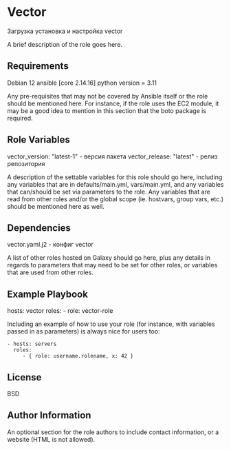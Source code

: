 Vector
=========
Загрузка установка и настройка vector

A brief description of the role goes here.

Requirements
------------
Debian 12
ansible [core 2.14.16]
python version = 3.11

Any pre-requisites that may not be covered by Ansible itself or the role should be mentioned here. For instance, if the role uses the EC2 module, it may be a good idea to mention in this section that the boto package is required.

Role Variables
--------------
vector_version: "latest-1" - версия пакета
vector_release: "latest" - релиз репозитория

A description of the settable variables for this role should go here, including any variables that are in defaults/main.yml, vars/main.yml, and any variables that can/should be set via parameters to the role. Any variables that are read from other roles and/or the global scope (ie. hostvars, group vars, etc.) should be mentioned here as well.

Dependencies
------------
vector.yaml.j2 - конфиг vector

A list of other roles hosted on Galaxy should go here, plus any details in regards to parameters that may need to be set for other roles, or variables that are used from other roles.

Example Playbook
----------------

  hosts: vector
  roles:
    - role: vector-role

Including an example of how to use your role (for instance, with variables passed in as parameters) is always nice for users too:

    - hosts: servers
      roles:
         - { role: username.rolename, x: 42 }

License
-------

BSD

Author Information
------------------

An optional section for the role authors to include contact information, or a website (HTML is not allowed).
